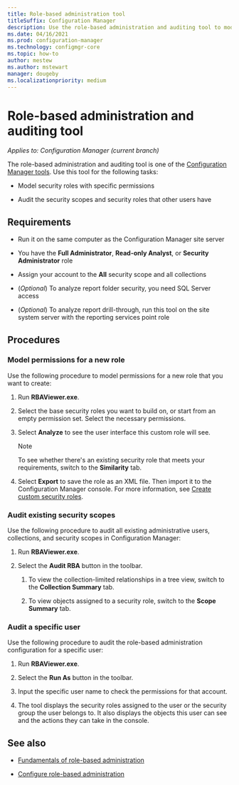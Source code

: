 ```yaml
---
title: Role-based administration tool
titleSuffix: Configuration Manager
description: Use the role-based administration and auditing tool to model and audit security roles and scopes in Configuration Manager.
ms.date: 04/16/2021
ms.prod: configuration-manager
ms.technology: configmgr-core
ms.topic: how-to
author: mestew
ms.author: mstewart
manager: dougeby
ms.localizationpriority: medium
---
```


# Role-based administration and auditing tool

*Applies to: Configuration Manager (current branch)*

The role-based administration and auditing tool is one of the [Configuration Manager tools](tools.md). Use this tool for the following tasks:

- Model security roles with specific permissions

- Audit the security scopes and security roles that other users have

## Requirements

- Run it on the same computer as the Configuration Manager site server

- You have the **Full Administrator**, **Read-only Analyst**, or **Security Administrator** role

- Assign your account to the **All** security scope and all collections

- (*Optional*) To analyze report folder security, you need SQL Server access

- (*Optional*) To analyze report drill-through, run this tool on the site system server with the reporting services point role

## Procedures

### Model permissions for a new role

Use the following procedure to model permissions for a new role that you want to create:

1. Run **RBAViewer.exe**.

1. Select the base security roles you want to build on, or start from an empty permission set. Select the necessary permissions.

1. Select **Analyze** to see the user interface this custom role will see.

    > [!NOTE]
    > To see whether there's an existing security role that meets your requirements, switch to the **Similarity** tab.

1. Select **Export** to save the role as an XML file. Then import it to the Configuration Manager console. For more information, see [Create custom security roles](../servers/deploy/configure/configure-role-based-administration.md#create-custom-security-roles).

### Audit existing security scopes

Use the following procedure to audit all existing administrative users, collections, and security scopes in Configuration Manager:

1. Run **RBAViewer.exe**.

1. Select the **Audit RBA** button in the toolbar.

    1. To view the collection-limited relationships in a tree view, switch to the **Collection Summary** tab.

    1. To view objects assigned to a security role, switch to the **Scope Summary** tab.

### Audit a specific user

Use the following procedure to audit the role-based administration configuration for a specific user:

1. Run **RBAViewer.exe**.

1. Select the **Run As** button in the toolbar.

1. Input the specific user name to check the permissions for that account.

1. The tool displays the security roles assigned to the user or the security group the user belongs to. It also displays the objects this user can see and the actions they can take in the console.

## See also

- [Fundamentals of role-based administration](../understand/fundamentals-of-role-based-administration.md)

- [Configure role-based administration](../servers/deploy/configure/configure-role-based-administration.md)
